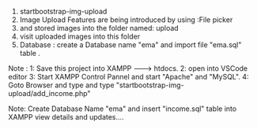 1. startbootstrap-img-upload
2. Image Upload Features are being introduced by using :File picker
3. and stored images into the folder named: upload
4. visit uploaded images into this folder
5. Database : create a Database name "ema"  and import file "ema.sql" table .

Note : 
1: Save this project into XAMPP ---> htdocs.
2: open into VSCode editor 
3: Start XAMPP Control Pannel and start "Apache" and "MySQL".
4: Goto Browser and type and type "startbootstrap-img-upload/add_income.php"

Note: Create Database Name "ema" and insert "income.sql" table into XAMPP view details and updates....
